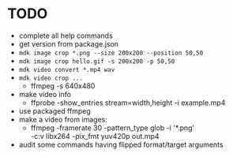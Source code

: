 # TODO

- complete all help commands
- get version from package.json
- `mdk image crop *.png --size 200x200 --position 50,50`
- `mdk image crop hello.gif -s 200x200 -p 50,50`
- `mdk video convert *.mp4 wav`
- `mdk video crop ...`
	- ffmpeg -s 640x480
- make video info
	- ffprobe -show_entries stream=width,height -i example.mp4
- use packaged ffmpeg
- make a video from images:
	- ffmpeg -framerate 30 -pattern_type glob -i '*.png' \
		-c:v libx264 -pix_fmt yuv420p out.mp4
- audit some commands having flipped format/target arguments